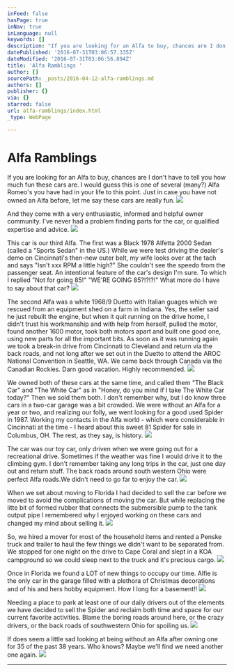 ```yaml
---
inFeed: false
hasPage: true
inNav: true
inLanguage: null
keywords: []
description: "If you are looking for an Alfa to buy, chances are I don’t have to tell you how much fun these cars are. I would guess this is one of several (many?) Alfa Romeo’s you have had in your life to this point. Just in case you have not owned an Alfa before, let me say these cars are really\_fun.\_"
datePublished: '2016-07-31T03:06:57.335Z'
dateModified: '2016-07-31T03:06:56.894Z'
title: 'Alfa Ramblings '
author: []
sourcePath: _posts/2016-04-12-alfa-ramblings.md
authors: []
publisher: {}
via: {}
starred: false
url: alfa-ramblings/index.html
_type: WebPage

---
```

# Alfa Ramblings 

If you are looking for an Alfa to buy, chances are I don't have to tell you how much fun these cars are. I would guess this is one of several (many?) Alfa Romeo's you have had in your life to this point. Just in case you have not owned an Alfa before, let me say these cars are really fun. ![](https://the-grid-user-content.s3-us-west-2.amazonaws.com/2003e9de-a990-414d-bd8c-8bcbe8a339ab.jpg)

And they come with a very enthusiastic, informed and helpful owner community. I've never had a problem finding parts for the car, or qualified expertise and advice.
![](https://the-grid-user-content.s3-us-west-2.amazonaws.com/21dbf21b-09cc-4799-8b57-2018abd7ddd5.jpg)

This car is our third Alfa. The first was a Black 1978 Alfetta 2000 Sedan (called a "Sports Sedan" in the US.) While we were test driving the dealer's demo on Cincinnati's then-new outer belt, my wife looks over at the tach and says "Isn't xxx RPM a little high?" She couldn't see the speedo from the passenger seat. An intentional feature of the car's design I'm sure. To which I replied "Not for going 85!" "WE'RE GOING 85?!?!?!" What more do I have to say about that car?
![](https://the-grid-user-content.s3-us-west-2.amazonaws.com/8b7b291c-e67b-47f4-9a52-4bc4b63465f4.jpg)

The second Alfa was a white 1968/9 Duetto with Italian guages which we rescued from an equipment shed on a farm in Indiana. Yes, the seller said he just rebuilt the engine, but when it quit running on the drive home, I didn't trust his workmanship and with help from herself, pulled the motor, found another 1600 motor, took both motors apart and built one good one, using new parts for all the important bits. As soon as it was running again we took a break-in drive from Cincinnati to Cleveland and return via the back roads, and not long after we set out in the Duetto to attend the AROC National Convention in Seattle, WA. We came back through Canada via the Canadian Rockies. Darn good vacation. Highly recommended.
![](https://the-grid-user-content.s3-us-west-2.amazonaws.com/4b2206ab-32a8-45b1-b174-7d2f048cd016.jpg)

We owned both of these cars at the same time, and called them "The Black Car" and "The White Car" as in "Honey, do you mind if I take The White Car today?" Then we sold them both. I don't remember why, but I do know three cars in a two-car garage was a bit crowded. We were without an Alfa for a year or two, and realizing our folly, we went looking for a good used Spider in 1987\. Working my contacts in the Alfa world - which were considerable in Cincinnati at the time - I heard about this sweet 81 Spider for sale in Columbus, OH. The rest, as they say, is history.
![](https://the-grid-user-content.s3-us-west-2.amazonaws.com/e0d7aee0-e341-4f71-ae09-403a1b77cb16.jpg)

The car was our toy car, only driven when we were going out for a recreational drive. Sometimes if the weather was fine I would drive it to the climbing gym. I don't remember taking any long trips in the car, just one day out and return stuff. The back roads around south western Ohio were perfect Alfa roads.We didn't need to go far to enjoy the car.
![](https://the-grid-user-content.s3-us-west-2.amazonaws.com/06ea6b34-31e1-47ad-ad0f-e9cf21b462eb.jpg)

When we set about moving to Florida I had decided to sell the car before we moved to avoid the complications of moving the car. But while replacing the litte bit of formed rubber that connects the submersible pump to the tank output pipe I remembered why I enjoyed working on these cars and changed my mind about selling it.
![](https://the-grid-user-content.s3-us-west-2.amazonaws.com/60b412e8-7f6e-4002-a4e2-5f4df8e323fc.jpg)

So, we hired a mover for most of the household items and rented a Penske truck and trailer to haul the few things we didn't want to be separated from. We stopped for one night on the drive to Cape Coral and slept in a KOA campground so we could sleep next to the truck and it's precious cargo.
![](https://the-grid-user-content.s3-us-west-2.amazonaws.com/773a3bff-fd62-4779-8802-325ff02f1e59.jpg)

Once in Florida we found a LOT of new things to occupy our time. Alfie is the only car in the garage filled with a plethora of Christmas decorations and of his and hers hobby equipment. How I long for a basement!!
![](https://the-grid-user-content.s3-us-west-2.amazonaws.com/ffbff28b-fe90-4cac-a410-08719d057b3c.jpg)

Needing a place to park at least one of our daily drivers out of the elements we have decided to sell the Spider and reclaim both time and space for our current favorite activities. Blame the boring roads around here, or the crazy drivers, or the back roads of southwestern Ohio for spoiling us.
![](https://the-grid-user-content.s3-us-west-2.amazonaws.com/0590fe6e-f9c2-4dd4-9091-829864a7f624.jpg)

If does seem a little sad looking at being without an Alfa after owning one for 35 of the past 38 years. Who knows? Maybe we'll find we need another one again.
![](https://the-grid-user-content.s3-us-west-2.amazonaws.com/dc3867c2-0c2b-460e-9474-8537222b6482.jpg)

****